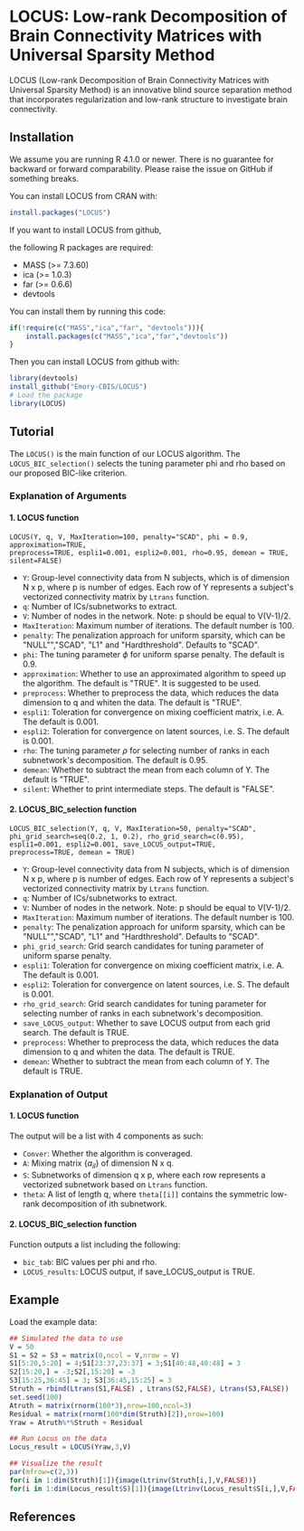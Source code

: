 # LOCUS: Low-rank Decomposition of Brain Connectivity Matrices with Universal Sparsity Method

LOCUS (Low-rank Decomposition of Brain Connectivity Matrices with Universal Sparsity Method) is an innovative blind source separation method that incorporates regularization and low-rank structure to investigate brain connectivity.

## Installation

We assume you are running R 4.1.0 or newer. There is no guarantee for backward or forward comparability. Please raise the issue on GitHub if something breaks.

You can install LOCUS from CRAN with:

``` r
install.packages("LOCUS")
```

If you want to install LOCUS from github,

the following R packages are required:

-   MASS (\>= 7.3.60)
-   ica (\>= 1.0.3)
-   far (\>= 0.6.6)
-   devtools

You can install them by running this code:

``` r
if(!require(c("MASS","ica","far", "devtools"))){
    install.packages(c("MASS","ica","far","devtools"))
}
```

Then you can install LOCUS from github with:

``` r
library(devtools)
install_github("Emory-CBIS/LOCUS")
# Load the package
library(LOCUS)
```

## Tutorial

The `LOCUS()` is the main function of our LOCUS algorithm. The `LOCUS_BIC_selection()` selects the tuning parameter phi and rho based on our proposed BIC-like criterion.

### Explanation of Arguments

#### 1. LOCUS function

```         
LOCUS(Y, q, V, MaxIteration=100, penalty="SCAD", phi = 0.9, approximation=TRUE, 
preprocess=TRUE, espli1=0.001, espli2=0.001, rho=0.95, demean = TRUE, silent=FALSE)
```

-   `Y`: Group-level connectivity data from N subjects, which is of dimension N x p, where p is number of edges. Each row of Y represents a subject's vectorized connectivity matrix by `Ltrans` function.
-   `q`: Number of ICs/subnetworks to extract.
-   `V`: Number of nodes in the network. Note: p should be equal to V(V-1)/2.
-   `MaxIteration`: Maximum number of iterations. The default number is 100.
-   `penalty`: The penalization approach for uniform sparsity, which can be "NULL"","SCAD", "L1" and "Hardthreshold". Defaults to "SCAD".
-   `phi`: The tuning parameter $\phi$ for uniform sparse penalty. The default is 0.9.
-   `approximation`: Whether to use an approximated algorithm to speed up the algorithm. The default is "TRUE". It is suggested to be used.
-   `preprocess`: Whether to preprocess the data, which reduces the data dimension to q and whiten the data. The default is "TRUE".
-   `espli1`: Toleration for convergence on mixing coefficient matrix, i.e. A. The default is 0.001.
-   `espli2`: Toleration for convergence on latent sources, i.e. S. The default is 0.001.
-   `rho`: The tuning parameter $\rho$ for selecting number of ranks in each subnetwork's decomposition. The default is 0.95.
-   `demean`: Whether to subtract the mean from each column of Y. The default is "TRUE".
-   `silent`: Whether to print intermediate steps. The default is "FALSE".

#### 2. LOCUS_BIC_selection function

```         
LOCUS_BIC_selection(Y, q, V, MaxIteration=50, penalty="SCAD", 
phi_grid_search=seq(0.2, 1, 0.2), rho_grid_search=c(0.95), 
espli1=0.001, espli2=0.001, save_LOCUS_output=TRUE, 
preprocess=TRUE, demean = TRUE)
```

-   `Y`: Group-level connectivity data from N subjects, which is of dimension N x p, where p is number of edges. Each row of Y represents a subject's vectorized connectivity matrix by `Ltrans` function.
-   `q`: Number of ICs/subnetworks to extract.
-   `V`: Number of nodes in the network. Note: p should be equal to V(V-1)/2.
-   `MaxIteration`: Maximum number of iterations. The default number is 100.
-   `penalty`: The penalization approach for uniform sparsity, which can be "NULL"","SCAD", "L1" and "Hardthreshold". Defaults to "SCAD".
-   `phi_grid_search`: Grid search candidates for tuning parameter of uniform sparse penalty.
-   `espli1`: Toleration for convergence on mixing coefficient matrix, i.e. A. The default is 0.001.
-   `espli2`: Toleration for convergence on latent sources, i.e. S. The default is 0.001.
-   `rho_grid_search`: Grid search candidates for tuning parameter for selecting number of ranks in each subnetwork's decomposition.
-   `save_LOCUS_output`: Whether to save LOCUS output from each grid search. The default is TRUE.
-   `preprocess`: Whether to preprocess the data, which reduces the data dimension to q and whiten the data. The default is TRUE.
-   `demean`: Whether to subtract the mean from each column of Y. The default is TRUE.

### Explanation of Output

#### 1. LOCUS function

The output will be a list with 4 components as such:

-   `Conver`: Whether the algorithm is converaged.
-   `A`: Mixing matrix $\{a_{il}\}$ of dimension N x q.
-   `S`: Subnetworks of dimension q x p, where each row represents a vectorized subnetwork based on `Ltrans` function.
-   `theta`: A list of length q, where `theta[[i]]` contains the symmetric low-rank decomposition of ith subnetwork.

#### 2. LOCUS_BIC_selection function

Function outputs a list including the following:

-   `bic_tab`: BIC values per phi and rho.
-   `LOCUS_results`: LOCUS output, if save_LOCUS_output is TRUE.

## Example

Load the example data:

``` r
## Simulated the data to use
V = 50
S1 = S2 = S3 = matrix(0,ncol = V,nrow = V)
S1[5:20,5:20] = 4;S1[23:37,23:37] = 3;S1[40:48,40:48] = 3
S2[15:20,] = -3;S2[,15:20] = -3
S3[15:25,36:45] = 3; S3[36:45,15:25] = 3
Struth = rbind(Ltrans(S1,FALSE) , Ltrans(S2,FALSE), Ltrans(S3,FALSE))
set.seed(100)
Atruth = matrix(rnorm(100*3),nrow=100,ncol=3)
Residual = matrix(rnorm(100*dim(Struth)[2]),nrow=100)
Yraw = Atruth%*%Struth + Residual

## Run Locus on the data 
Locus_result = LOCUS(Yraw,3,V)

## Visualize the result
par(mfrow=c(2,3))
for(i in 1:dim(Struth)[1]){image(Ltrinv(Struth[i,],V,FALSE))}
for(i in 1:dim(Locus_result$S)[1]){image(Ltrinv(Locus_result$S[i,],V,FALSE))}
```

## References

<div id="refs" class="references">
